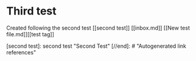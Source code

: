 # Third test

Created following the second test [[second test]]
[[inbox.md]]
[[New test file.md]][[test tag]]

[//begin]: # "Autogenerated link references for markdown compatibility"
[second test]: second test "Second Test"
[//end]: # "Autogenerated link references"
